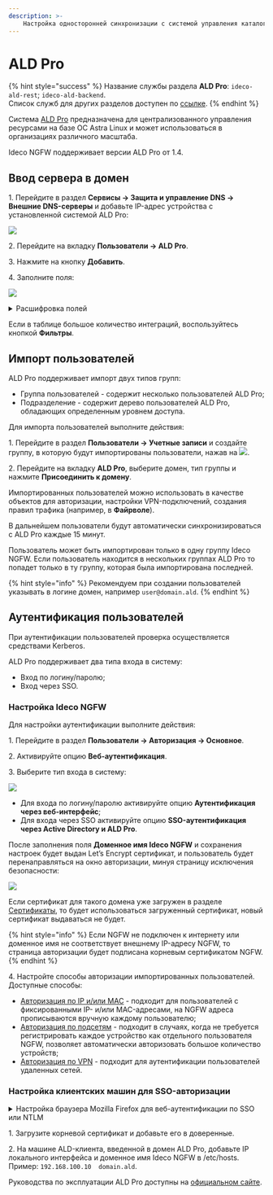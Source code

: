 ```yaml
---
description: >- 
    Настройка односторонней синхронизации с системой управления каталогами ALD Pro.
---
```


# ALD Pro

{% hint style="success" %}
Название службы раздела **ALD Pro**: `ideco-ald-rest`; `ideco-ald-backend`. \
Список служб для других разделов доступен по [ссылке](/settings/server-management/terminal/README.md).
{% endhint %}

Система [ALD Pro](https://www.aldpro.ru/) предназначена для централизованного управления ресурсами на базе ОС Astra Linux и может использоваться в организациях различного масштаба.

Ideco NGFW поддерживает версии ALD Pro от 1.4.

## Ввод сервера в домен

1\. Перейдите в раздел **Сервисы -> Защита и управление DNS -> Внешние DNS-серверы** и добавьте IP-адрес устройства с установленной системой ALD Pro:

![](/.gitbook/assets/ald-pro1.png)

2\. Перейдите на вкладку **Пользователи -> ALD Pro**.

3\. Нажмите на кнопку **Добавить**.

4\. Заполните поля:

![](/.gitbook/assets/ald-pro.png)

<details>

<summary>Расшифровка полей</summary>

* **Домен** - полное имя домена (не контроллера домена/хоста). Например, `mydomain.example`, а не `astra.mydomain.example`. Домен может содержать только латинские символы, цифры, подчеркивание, дефис и точку;
* **IP-адрес DNS-сервера** - IP-адрес устройства с установленной системой ALD Pro;
* **Имя сервера Ideco NGFW** - имя сервера, которое можно сгенерировать в NGFW или указать вручную. Содержит буквенные символы (A-Z), цифры (0-9), а также не может начинаться или заканчиваться на дефис. Максимальное количество символов - 15;
* **Логин и пароль администратора** - данные не сохраняются на сервере и используются один раз для присоединения к домену. Пользователь может не быть администратором домена, но должен обладать правами на присоединение компьютеров к домену.

</details>

Если в таблице большое количество интеграций, воспользуйтесь кнопкой **Фильтры**.

## Импорт пользователей

ALD Pro поддерживает импорт двух типов групп:

* Группа пользователей - содержит несколько пользователей ALD Pro;
* Подразделение - содержит дерево пользователей ALD Pro, обладающих определенным уровнем доступа.

Для импорта пользователей выполните действия:

1\. Перейдите в раздел **Пользователи -> Учетные записи** и создайте группу, в которую будут импортированы пользователи, нажав на ![](/.gitbook/assets/icon-folder.png).

2\. Перейдите на вкладку **ALD Pro**, выберите домен, тип группы и нажмите **Присоединить к домену**.

Импортированных пользователей можно использовать в качестве объектов для авторизации, настройки VPN-подключений, создания правил трафика (например, в **Файрволе**).

В дальнейшем пользователи будут автоматически синхронизироваться с ALD Pro каждые 15 минут.

Пользователь может быть импортирован только в одну группу Ideco NGFW. Если пользователь находится в нескольких группах ALD Pro то попадет только в ту группу, которая была импортирована последней.

{% hint style="info" %}
Рекомендуем при создании пользователей указывать в логине домен, например `user@domain.ald`.
{% endhint %}

## Аутентификация пользователей

При аутентификации пользователей проверка осуществляется средствами Kerberos.

ALD Pro поддерживает два типа входа в систему:

* Вход по логину/паролю;
* Вход через SSO.

### Настройка Ideco NGFW

Для настройки аутентификации выполните действия: 

1\. Перейдите в раздел **Пользователи -> Авторизация -> Основное**.

2\. Активируйте опцию **Веб-аутентификация**.

3\. Выберите тип входа в систему:
  
![](/.gitbook/assets/authorization6.png)

* Для входа по логину/паролю активируйте опцию **Аутентификация через веб-интерфейс**;
* Для входа через SSO активируйте опцию **SSO-аутентификация через Active Directory и ALD Pro**.

После заполнения поля **Доменное имя Ideco NGFW** и сохранения настроек будет выдан Let’s Encrypt сертификат, и пользователь будет перенаправляться на окно авторизации, минуя страницу исключения безопасности:

![](/.gitbook/assets/web-autorization2.png)

Если сертификат для такого домена уже загружен в разделе [Сертификаты](/settings/services/certificates/README.md), то будет использоваться загруженный сертификат, новый сертификат выдаваться не будет.

{% hint style="info" %}
Если NGFW не подключен к интернету или доменное имя не соответствует внешнему IP-адресу NGFW, то страница авторизации будет подписана корневым сертификатом NGFW.
{% endhint %}

4\. Настройте способы авторизации импортированных пользователей. Доступные способы:

* [Авторизация по IP и/или MAC](/settings/users/authorization/ip-and-mac-authorization/README.md) - подходит для пользователей с фиксированными IP- и/или MAC-адресами, на NGFW адреса прописываются вручную каждому пользователю;
* [Авторизация по подсетям](/settings/users/authorization/authorization-by-subnet.md) - подходит в случаях, когда не требуется регистрировать каждое устройство как отдельного пользователя NGFW, позволяет автоматически авторизовать большое количество устройств;
* [Авторизация по VPN](/settings/users/authorization/vpn-connection/README.md) - подходит для аутентификации пользователей удаленных сетей.

### Настройка клиентских машин для SSO-авторизации

<details>

<summary>Настройка браузера Mozilla Firefox для веб-аутентификации по SSO или NTLM</summary>

На странице настроек браузера Mozilla Firefox (about:config в адресной строке) настройте следующие параметры:

* В `network.automatic-ntlm-auth.trusted-uris` и `network.negotiate-auth.trusted-uris` добавьте адрес локального интерфейса Ideco NGFW;
* `security.enterprise_roots.enabled` переведите в значении `true`, что позволит Firefox доверять системным сертификатам и авторизовывать пользователей при переходе на HTTPS-сайты.

</details>

1\. Загрузите корневой сертификат и добавьте его в доверенные.

2\. На машине ALD-клиента, введенной в домен ALD Pro, добавьте IP локального интерфейса и доменное имя Ideco NGFW в /etc/hosts. Пример: `192.168.100.10  domain.ald`.

Руководства по эксплуатации ALD Pro доступны на [официальном сайте](https://www.aldpro.ru/docs/).